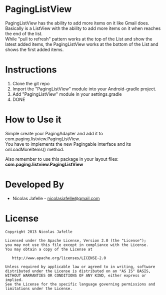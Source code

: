 PagingListView
==============

PagingListView has the ability to add more items on it like Gmail does. Basically is a ListView with the ability to add more items on it when reaches the end of the list.<br>
While "pull to refresh" pattern works at the top of the List and show the latest added items, the PagingListView works at the bottom of the List and shows the first added items.﻿


Instructions
============

1. Clone the git repo
2. Import the "PagingListView" module into your Android-gradle project.
3. Add "PagingListView" module in your settings.gradle
4. DONE


How to Use it
================

Simple create your PagingAdapter and add it to com.paging.listview.PagingListView.<br>
You have to implements the new Pagingable interface and its onLoadMoreItems() method.<br>

Also remember to use this package in your layout files: <b>com.paging.listview.PagingListView</b>


Developed By
================

* Nicolas Jafelle - <nicolasjafelle@gmail.com>


License
================

    Copyright 2013 Nicolas Jafelle

    Licensed under the Apache License, Version 2.0 (the "License");
    you may not use this file except in compliance with the License.
    You may obtain a copy of the License at

       http://www.apache.org/licenses/LICENSE-2.0

    Unless required by applicable law or agreed to in writing, software
    distributed under the License is distributed on an "AS IS" BASIS,
    WITHOUT WARRANTIES OR CONDITIONS OF ANY KIND, either express or implied.
    See the License for the specific language governing permissions and
    limitations under the License.
